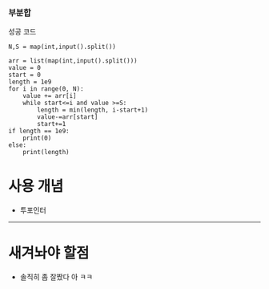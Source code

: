 ### 부분합

성공 코드

```
N,S = map(int,input().split())

arr = list(map(int,input().split()))
value = 0
start = 0
length = 1e9
for i in range(0, N):
    value += arr[i]
    while start<=i and value >=S:
        length = min(length, i-start+1)
        value-=arr[start]
        start+=1
if length == 1e9:
    print(0)
else:
    print(length)

```

# 사용 개념

-   투포인터

---

# 새겨놔야 할점

-   솔직히 좀 잘짰다 아 ㅋㅋ
